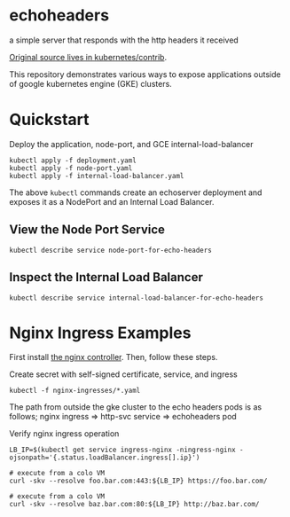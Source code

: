 # echoheaders
a simple server that responds with the http headers it received

[Original source lives in kubernetes/contrib](https://github.com/kubernetes/contrib/tree/master/ingress/echoheaders).

This repository demonstrates various ways to expose applications outside of google kubernetes engine (GKE) clusters.

# Quickstart
Deploy the application, node-port, and GCE internal-load-balancer
```
kubectl apply -f deployment.yaml
kubectl apply -f node-port.yaml
kubectl apply -f internal-load-balancer.yaml
```

The above `kubectl` commands create an echoserver deployment and exposes it as a NodePort and an Internal Load Balancer.

## View the Node Port Service
```
kubectl describe service node-port-for-echo-headers
```

## Inspect the Internal Load Balancer
```
kubectl describe service internal-load-balancer-for-echo-headers
```

# Nginx Ingress Examples
First install [the nginx controller](../docs/nginx-ingress-controller-setup.md). Then, follow these steps.

Create secret with self-signed certificate, service, and ingress
```
kubectl -f nginx-ingresses/*.yaml
```

The path from outside the gke cluster to the echo headers pods is as follows; nginx ingress => http-svc service => echoheaders pod

Verify nginx ingress operation
```
LB_IP=$(kubectl get service ingress-nginx -ningress-nginx -ojsonpath='{.status.loadBalancer.ingress[].ip}')

# execute from a colo VM
curl -skv --resolve foo.bar.com:443:${LB_IP} https://foo.bar.com/

# execute from a colo VM
curl -skv --resolve baz.bar.com:80:${LB_IP} http://baz.bar.com/
```
